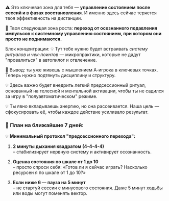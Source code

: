 ⚠️ Это ключевая зона для тебя — **управление состоянием после сессий и в фазах восстановления**. И именно здесь сейчас теряется твоя эффективность на дистанции.

📌 Твоя следующая зона роста: **переход от осознанного подавления импульсов к системному управлению состоянием, при котором они просто не поднимаются.**

Блок концентрации:
💡 Тут тебе нужно будет встраивать _систему ритуалов и чек-поинтов_ — микропрактики, которые не дадут "провалиться" в автопилот и отвлечение.

📌 Вывод: ты уже живешь с мышлением А-игрока в ключевых точках. Теперь нужно подтянуть дисциплину и структуру.

💡 Здесь важно будет внедрить легкий предсессионный ритуал, основанный на телесной и ментальной активации, чтобы ты не садился за игру в "полуавтоматическом" режиме.

💡 Ты явно вкладываешь энергию, но она рассеивается. Наша цель — сфокусировать её, чтобы каждое действие усиливало результат.

### 🎯 План на ближайшие 7 дней:

💡 **Минимальный протокол "предсессионного перехода":**

1. **2 минуты дыхания квадратом (4-4-4-4)**  
    – стабилизирует нервную систему и активирует осознанность.
    
2. **Оценка состояния по шкале от 1 до 10**  
    – просто спроси себя: «Готов ли я сейчас играть? Насколько ресурсен я по шкале от 1 до 10?»
    
3. **Если ниже 6 — пауза на 5 минут**  
    – не стартуй сессии с минусового состояния. Даже 5 минут ходьбы или воды могут поменять вектор.


